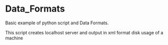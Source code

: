 # Data_Formats

Basic example of python script and Data Formats.

This script creates localhost server and output in xml format disk usage of a machine
